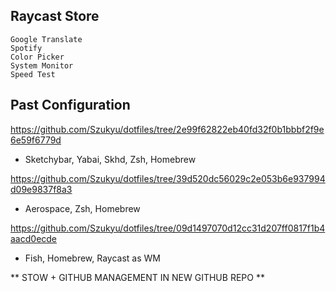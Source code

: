## Raycast Store

```
Google Translate
Spotify
Color Picker
System Monitor
Speed Test
```

## Past Configuration

https://github.com/Szukyu/dotfiles/tree/2e99f62822eb40fd32f0b1bbbf2f9e6e59f6779d

- Sketchybar, Yabai, Skhd, Zsh, Homebrew

https://github.com/Szukyu/dotfiles/tree/39d520dc56029c2e053b6e937994d09e9837f8a3

- Aerospace, Zsh, Homebrew

https://github.com/Szukyu/dotfiles/tree/09d1497070d12cc31d207ff0817f1b4aacd0ecde

- Fish, Homebrew, Raycast as WM

** STOW + GITHUB MANAGEMENT IN NEW GITHUB REPO **
